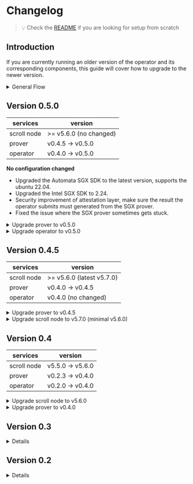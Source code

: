 # Changelog

>
> 💡 Check the [README](./README.md) if you are looking for setup from scratch
>


## Introduction
If you are currently running an older version of the operator and its corresponding components, this guide will cover how to upgrade to the newer version.

<details>
<summary>General Flow</summary>

## General Flow
If you are running your operator using docker compose, you can upgrade with the following steps.

1. First pull the latest copy of this repo:

```bash
cd holesky

git pull
```

2. Please check [the section below](#version-specific-changes) for the specific changes you need to make per version before rebooting your services.

3. Stop the the existing services:

```bash
docker compose down
```

4. Now, restart the service:
```bash
docker compose up -d
```

</details>

## Version 0.5.0

| services    | version          | 
|-------------|------------------|
| scroll node | >= v5.6.0 (no changed) |
| prover      | v0.4.5 -> v0.5.0 |
| operator    | v0.4.0 -> v0.5.0 |

**No configuration changed**

* Upgraded the Automata SGX SDK to the latest version, supports the ubuntu 22.04.
* Upgraded the Intel SGX SDK to 2.24.
* Security improvement of attestation layer, make sure the result the operator submits must generated from the SGX prover.
* Fixed the issue where the SGX prover sometimes gets stuck.

<details>
<summary>Upgrade prover to v0.5.0</summary>

```bash
$ git pull
$ cd prover/holesky
$ docker compose up -d
```

</details>

<details>
<summary>Upgrade operator to v0.5.0</summary>

```bash
$ git pull
$ cd holesky
$ docker compose up -d
```

</details>


## Version 0.4.5

| services    | version          | 
|-------------|------------------|
| scroll node | >= v5.6.0 (latest v5.7.0) |
| prover      | v0.4.0 -> v0.4.5   |
| operator    | v0.4.0 (no changed)|

<details>
<summary>Upgrade prover to v0.4.5</summary>

```bash
$ git pull
$ cd prover/holesky
$ docker compose down
$ docker compose up -d
```

</details>

<details>
<summary>Upgrade scroll node to v5.7.0 (minimal v5.6.0)</summary>


*Note:* If you have version 5.6.0, there’s no need to upgrade.  
It is necessary to update the scroll node to [v5.7.0](https://github.com/scroll-tech/go-ethereum/releases/tag/scroll-v5.7.0)  

</details>

## Version 0.4

| services    | version          | 
|-------------|------------------|
| scroll node | v5.5.0 -> v5.6.0 |
| prover      | v0.2.3 -> v0.4.0 |
| operator    | v0.2.0 -> v0.4.0 |

<details>
<summary>Upgrade scroll node to v5.6.0</summary>


It is necessary to update the scroll node to [v5.6.0](https://github.com/scroll-tech/go-ethereum/releases/tag/scroll-v5.6.0)  

</details>

<details>
<summary>Upgrade prover to v0.4.0</summary>

We recommend everyone to upgrade. In this version, we have refactored the sgx-prover and replaced SputnikVM with [revm](https://github.com/scroll-tech/revm).  

</details>

## Version 0.3

<details>

### Support Linea Mainnet

This version adds support for linea. It's optional for operators. If you want to join, you can opt-in to the quorum 1.

* Opt In to Linea Quorum
```bash
$ cd holesky
$ ./run.sh opt-in <key path of operator's ECDSA key> -quorums 1
```
Then restart the operator, and the newly started operator will handle both scroll and linea tasks simultaneously.

* Opt Out to Linea Quorum
```bash
$ cd holesky
$ ./run.sh opt-out <key path of operator's ECDSA key> -quorums 1
```
Then restart the operator, and the newly started operator will not handle the linea tasks.

* For Self-Hosted Prover

It is necessary to update the prover version to 0.3 to support linea.
```bash
$ cd prover/holesky
$ ./run.sh docker -d
$ docker compose logs -f
```

**Note: Since linea is currently in the testing phase, the state required to execute linea blocks will be obtained from the server. At this time, the operator does not need to provide an additional execution node.**

</details>

## Version 0.2

<details>

### Operator Configuation Updates <!-- omit in toc -->

**Required updates** to `operator.json`:
- Add `"NodeApiIpPortAddress": "0.0.0.0:15692",`
- Update `"TEELivenessVerifierAddress": "0x2E8628F6000Ef85dea615af6Da4Fd6dF4fD149e6"`

**Recommended updates** to `operator.json`: <!-- omit in toc -->
- Update `AttestationLayerEcdsaKey`: If you are currently using your operator's ECDSA private key for this, it is recommended to change it to use a separate externally owned account (EOA). Please fund 1 holETH to this EOA. For your security, we recommend using this EOA for the sole purpose of submitting attestations.


**Optional updates** to `operator.json`: <!-- omit in toc -->
- Remove `"TaskFetcher": { ... }`
- Remove `"ETHWsURL": "wss://ethereum-holesky-rpc.publicnode.com", `
- Remove `"Simulation": false,`

### Metrics Dashboard <!-- omit in toc -->

We have also included monitoring dashboards in this release. Please feel free to use them to monitor your node and services: [monitoring](../monitoring)

### SGX Prover <!-- omit in toc -->

In this version, we support running your own SGX Prover. Please refer to the following link for how to run: [prover](../prover)

### FAQ

* **Why I got this error when I start the operator?**

```
[FATAL] [operator.(*Operator).registerAttestationReport:416(balance:0.1);operator.(*Operator).RegisterAttestationReport:462;operator.(*Operator).Start:120(xxx)] execution reverted
```

1. Check whether the `TEELivenessVerifierAddress` in config updated to `0x2E8628F6000Ef85dea615af6Da4Fd6dF4fD149e6`
2. Check whether the balance of the `AttestationLayerEcdsaKey` is enough for sending a transaction (0.005 holETH)

</details>